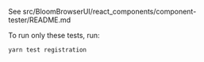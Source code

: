 See src/BloomBrowserUI/react_components/component-tester/README.md

To run only these tests, run:

```bash
yarn test registration
```

